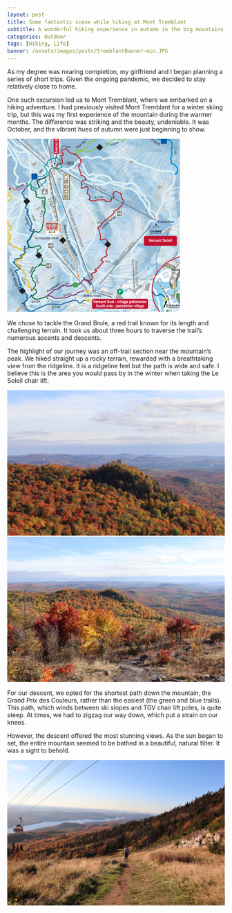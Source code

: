 ```yaml
---
layout: post
title: Some fantastic scene while hiking at Mont Tremblant
subtitle: A wonderful hiking experience in autumn in the big mountains
categories: Outdoor
tags: [Hiking, Life]
banner: /assets/images/posts/tremblantBanner-min.JPG
---
```


As my degree was nearing completion, my girlfriend and I began planning a series of short trips. Given the ongoing pandemic, we decided to stay relatively close to home.

One such excursion led us to Mont Tremblant, where we embarked on a hiking adventure. I had previously visited Mont Tremblant for a winter skiing trip,
but this was my first experience of the mountain during the warmer months. The difference was striking and the beauty, undeniable. It was October, and the vibrant hues of autumn were just beginning to show.

<img src="/assets/images/posts/TremblantHikingPart.png" alt="trailmap" width="400" height="400" >

We chose to tackle the Grand Brule, a red trail known for its length and challenging terrain. It took us about three hours to traverse the trail’s numerous ascents and descents.

The highlight of our journey was an off-trail section near the mountain’s peak. We hiked straight up a rocky terrain, rewarded with a breathtaking view from the ridgeline.
It is a ridgeline feel but the path is wide and safe. I believe this is the area you would pass by in the winter when taking the Le Soleil chair lift.

<img src="/assets/images/posts/IMG_2662-min.JPG" alt="ridgeline" >

<img src="/assets/images/posts/IMG_2671-min.JPG" alt="ridgeline2" >

For our descent, we opted for the shortest path down the mountain, the Grand Prix des Couleurs, rather than the easiest (the green and blue trails). This path, which winds between ski slopes and TGV chair lift poles, is quite steep. At times, we had to zigzag our way down, which put a strain on our knees.

However, the descent offered the most stunning views. As the sun began to set, the entire mountain seemed to be bathed in a beautiful, natural filter. It was a sight to behold.

<img src="/assets/images/posts/IMG_2710-min.JPG" alt="autumn" >

